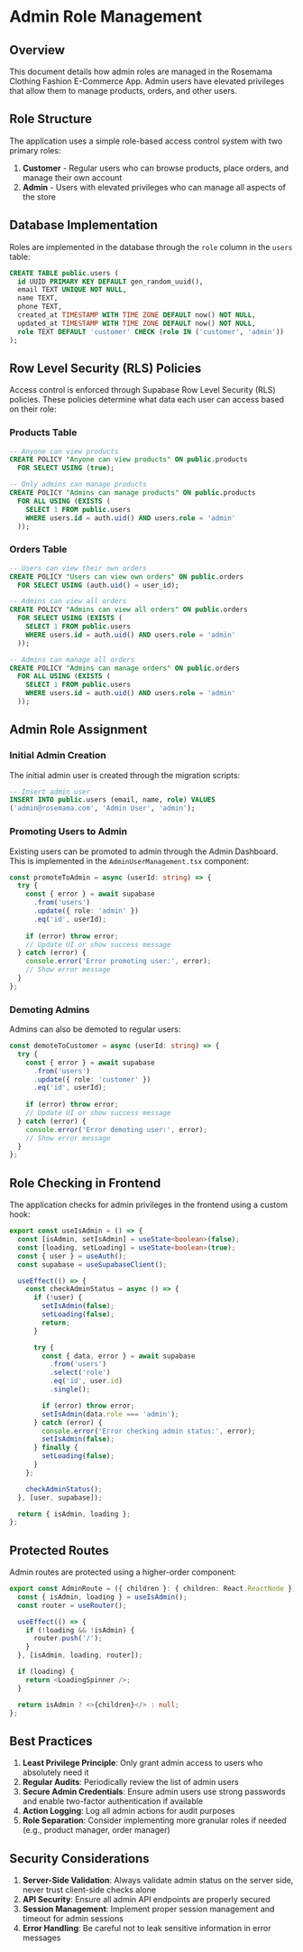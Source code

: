 # Admin Role Management

## Overview

This document details how admin roles are managed in the Rosemama Clothing Fashion E-Commerce App. Admin users have elevated privileges that allow them to manage products, orders, and other users.

## Role Structure

The application uses a simple role-based access control system with two primary roles:

1. **Customer** - Regular users who can browse products, place orders, and manage their own account
2. **Admin** - Users with elevated privileges who can manage all aspects of the store

## Database Implementation

Roles are implemented in the database through the `role` column in the `users` table:

```sql
CREATE TABLE public.users (
  id UUID PRIMARY KEY DEFAULT gen_random_uuid(),
  email TEXT UNIQUE NOT NULL,
  name TEXT,
  phone TEXT,
  created_at TIMESTAMP WITH TIME ZONE DEFAULT now() NOT NULL,
  updated_at TIMESTAMP WITH TIME ZONE DEFAULT now() NOT NULL,
  role TEXT DEFAULT 'customer' CHECK (role IN ('customer', 'admin'))
);
```

## Row Level Security (RLS) Policies

Access control is enforced through Supabase Row Level Security (RLS) policies. These policies determine what data each user can access based on their role:

### Products Table

```sql
-- Anyone can view products
CREATE POLICY "Anyone can view products" ON public.products
  FOR SELECT USING (true);

-- Only admins can manage products
CREATE POLICY "Admins can manage products" ON public.products
  FOR ALL USING (EXISTS (
    SELECT 1 FROM public.users 
    WHERE users.id = auth.uid() AND users.role = 'admin'
  ));
```

### Orders Table

```sql
-- Users can view their own orders
CREATE POLICY "Users can view own orders" ON public.orders
  FOR SELECT USING (auth.uid() = user_id);

-- Admins can view all orders
CREATE POLICY "Admins can view all orders" ON public.orders
  FOR SELECT USING (EXISTS (
    SELECT 1 FROM public.users 
    WHERE users.id = auth.uid() AND users.role = 'admin'
  ));

-- Admins can manage all orders
CREATE POLICY "Admins can manage orders" ON public.orders
  FOR ALL USING (EXISTS (
    SELECT 1 FROM public.users 
    WHERE users.id = auth.uid() AND users.role = 'admin'
  ));
```

## Admin Role Assignment

### Initial Admin Creation

The initial admin user is created through the migration scripts:

```sql
-- Insert admin user
INSERT INTO public.users (email, name, role) VALUES
('admin@rosemama.com', 'Admin User', 'admin');
```

### Promoting Users to Admin

Existing users can be promoted to admin through the Admin Dashboard. This is implemented in the `AdminUserManagement.tsx` component:

```typescript
const promoteToAdmin = async (userId: string) => {
  try {
    const { error } = await supabase
      .from('users')
      .update({ role: 'admin' })
      .eq('id', userId);
      
    if (error) throw error;
    // Update UI or show success message
  } catch (error) {
    console.error('Error promoting user:', error);
    // Show error message
  }
};
```

### Demoting Admins

Admins can also be demoted to regular users:

```typescript
const demoteToCustomer = async (userId: string) => {
  try {
    const { error } = await supabase
      .from('users')
      .update({ role: 'customer' })
      .eq('id', userId);
      
    if (error) throw error;
    // Update UI or show success message
  } catch (error) {
    console.error('Error demoting user:', error);
    // Show error message
  }
};
```

## Role Checking in Frontend

The application checks for admin privileges in the frontend using a custom hook:

```typescript
export const useIsAdmin = () => {
  const [isAdmin, setIsAdmin] = useState<boolean>(false);
  const [loading, setLoading] = useState<boolean>(true);
  const { user } = useAuth();
  const supabase = useSupabaseClient();

  useEffect(() => {
    const checkAdminStatus = async () => {
      if (!user) {
        setIsAdmin(false);
        setLoading(false);
        return;
      }

      try {
        const { data, error } = await supabase
          .from('users')
          .select('role')
          .eq('id', user.id)
          .single();

        if (error) throw error;
        setIsAdmin(data.role === 'admin');
      } catch (error) {
        console.error('Error checking admin status:', error);
        setIsAdmin(false);
      } finally {
        setLoading(false);
      }
    };

    checkAdminStatus();
  }, [user, supabase]);

  return { isAdmin, loading };
};
```

## Protected Routes

Admin routes are protected using a higher-order component:

```typescript
export const AdminRoute = ({ children }: { children: React.ReactNode }) => {
  const { isAdmin, loading } = useIsAdmin();
  const router = useRouter();

  useEffect(() => {
    if (!loading && !isAdmin) {
      router.push('/');
    }
  }, [isAdmin, loading, router]);

  if (loading) {
    return <LoadingSpinner />;
  }

  return isAdmin ? <>{children}</> : null;
};
```

## Best Practices

1. **Least Privilege Principle**: Only grant admin access to users who absolutely need it
2. **Regular Audits**: Periodically review the list of admin users
3. **Secure Admin Credentials**: Ensure admin users use strong passwords and enable two-factor authentication if available
4. **Action Logging**: Log all admin actions for audit purposes
5. **Role Separation**: Consider implementing more granular roles if needed (e.g., product manager, order manager)

## Security Considerations

1. **Server-Side Validation**: Always validate admin status on the server side, never trust client-side checks alone
2. **API Security**: Ensure all admin API endpoints are properly secured
3. **Session Management**: Implement proper session management and timeout for admin sessions
4. **Error Handling**: Be careful not to leak sensitive information in error messages